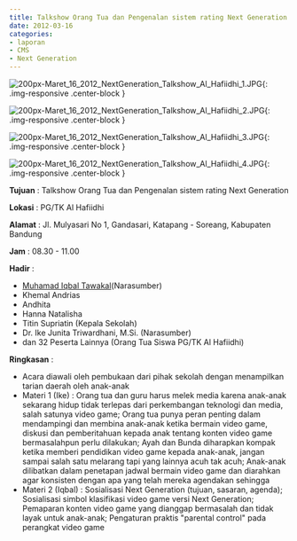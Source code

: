 ```yaml
---
title: Talkshow Orang Tua dan Pengenalan sistem rating Next Generation
date: 2012-03-16
categories:
- laporan
- CMS
- Next Generation
---
```


![200px-Maret_16_2012_NextGeneration_Talkshow_Al_Hafiidhi_1.JPG](/uploads/200px-Maret_16_2012_NextGeneration_Talkshow_Al_Hafiidhi_1.JPG){: .img-responsive .center-block }

![200px-Maret_16_2012_NextGeneration_Talkshow_Al_Hafiidhi_2.JPG](/uploads/200px-Maret_16_2012_NextGeneration_Talkshow_Al_Hafiidhi_2.JPG){: .img-responsive .center-block }

![200px-Maret_16_2012_NextGeneration_Talkshow_Al_Hafiidhi_3.JPG](/uploads/200px-Maret_16_2012_NextGeneration_Talkshow_Al_Hafiidhi_3.JPG){: .img-responsive .center-block }

![200px-Maret_16_2012_NextGeneration_Talkshow_Al_Hafiidhi_4.JPG](/uploads/200px-Maret_16_2012_NextGeneration_Talkshow_Al_Hafiidhi_4.JPG){: .img-responsive .center-block }


**Tujuan** : Talkshow Orang Tua dan Pengenalan sistem rating Next Generation

**Lokasi** : PG/TK Al Hafiidhi 

**Alamat** : Jl. Mulyasari No 1, Gandasari, Katapang - Soreang, Kabupaten Bandung 

**Jam** : 08.30 - 11.00 

**Hadir** :
* [Muhamad Iqbal Tawakal](wiki.ciptamedia.org/wiki/Muhamad_Iqbal_Tawakal)(Narasumber)
* Khemal Andrias
* Andhita
* Hanna Natalisha
* Titin Supriatin (Kepala Sekolah)
* Dr. Ike Junita Triwardhani, M.Si. (Narasumber)
* dan 32 Peserta Lainnya (Orang Tua Siswa PG/TK Al Hafiidhi)

**Ringkasan** :
* Acara diawali oleh pembukaan dari pihak sekolah dengan menampilkan tarian daerah oleh anak-anak
* Materi 1 (Ike) : Orang tua dan guru harus melek media karena anak-anak sekarang hidup tidak terlepas dari perkembangan teknologi dan media, salah satunya video game; Orang tua punya peran penting dalam mendampingi dan membina anak-anak ketika bermain video game, diskusi dan pemberitahuan kepada anak tentang konten video game bermasalahpun perlu dilakukan; Ayah dan Bunda diharapkan kompak ketika memberi pendidikan video game kepada anak-anak, jangan sampai salah satu melarang tapi yang lainnya acuh tak acuh; Anak-anak dilibatkan dalam penetapan jadwal bermain video game dan diarahkan agar konsisten dengan apa yang telah mereka agendakan sehingga 
* Materi 2 (Iqbal) : Sosialisasi Next Generation (tujuan, sasaran, agenda); Sosialisasi simbol klasifikasi video game versi Next Generation; Pemaparan konten video game yang dianggap bermasalah dan tidak layak untuk anak-anak; Pengaturan praktis "parental control" pada perangkat video game
